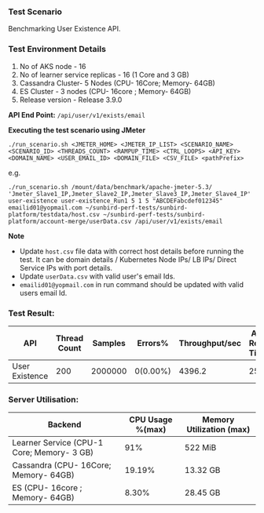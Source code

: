 ### Test Scenario

Benchmarking User Existence API.


### Test Environment Details
1. No of AKS node - 16
2. No of learner service replicas - 16 (1 Core and 3 GB)
3. Cassandra Cluster- 5 Nodes (CPU- 16Core; Memory- 64GB)
4. ES Cluster - 3 nodes (CPU- 16core ; Memory- 64GB)
5. Release version - Release 3.9.0


**API End Point:** 
`/api/user/v1/exists/email`


**Executing the test scenario using JMeter**

```./run_scenario.sh <JMETER_HOME> <JMETER_IP_LIST> <SCENARIO_NAME> <SCENARIO_ID> <THREADS_COUNT> <RAMPUP_TIME> <CTRL_LOOPS> <API_KEY> <DOMAIN_NAME> <USER_EMAIL_ID> <DOMAIN_FILE> <CSV_FILE> <pathPrefix> ```


e.g.

```./run_scenario.sh /mount/data/benchmark/apache-jmeter-5.3/ 'Jmeter_Slave1_IP,Jmeter_Slave2_IP,Jmeter_Slave3_IP,Jmeter_Slave4_IP' user-existence user-existence_Run1 5 1 5 "ABCDEFabcdef012345" emailid01@yopmail.com ~/sunbird-perf-tests/sunbird-platform/testdata/host.csv ~/sunbird-perf-tests/sunbird-platform/account-merge/userData.csv /api/user/v1/exists/email```


**Note**
- Update `host.csv` file data with correct host details before running the test. It can be domain details / Kubernetes Node IPs/ LB IPs/ Direct Service IPs with port details.
- Update `userData.csv` with valid user's email Ids.
- `emailid01@yopmail.com` in run command should be updated with valid users email Id.


### Test Result:

|API                |Thread Count|Samples |Errors%  |Throughput/sec|Avg Resp Time |95th pct |99th pct|
|-------------------|------------|--------|---------| -------------|--------------|---------|--------|
|User Existence     |200         |2000000 |0(0.00%) | 4396.2       | 25           |  214     |421      |

### Server Utilisation:
| Backend          | CPU Usage %(max) | Memory Utilization (max) |
| ------------- | ------------- |------------- |
| Learner Service (CPU-1 Core; Memory- 3 GB)  | 91%| 522 MiB |
| Cassandra (CPU- 16Core; Memory- 64GB)| 19.19%  | 13.32 GB|
| ES (CPU- 16core ; Memory- 64GB)|  8.30%  | 28.45 GB|
